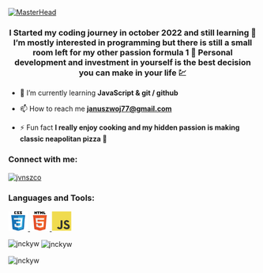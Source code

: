 [![MasterHead](https://media.licdn.com/dms/image/C4E16AQFTcEAkoGldMA/profile-displaybackgroundimage-shrink_200_800/0/1635435070888?e=2147483647&v=beta&t=FdXPhIC2ZlIheNlXVkByeZCBPYEWsWdFqr7Eh6v4SS4)](https://rishavchanda.io)

<h3 align="center">I Started my coding journey in october 2022 and still learning 🧠 I’m mostly interested in programming but there is still a small room left for my other passion formula 1 🏁 Personal development and investment in yourself is the best decision you can make in your life 💹</h3>

- 🌱 I’m currently learning **JavaScript & git / github**

- 📫 How to reach me **januszwoj77@gmail.com**

- ⚡ Fun fact **I really enjoy cooking and my hidden passion is making classic neapolitan pizza 🍕**

<h3 align="left">Connect with me:</h3>
<p align="left">
<a href="https://instagram.com/jvnszco" target="_blank"><img align="center" src="https://raw.githubusercontent.com/rahuldkjain/github-profile-readme-generator/master/src/images/icons/Social/instagram.svg" alt="jvnszco" height="30" width="40" /></a>
</p>

<h3 align="left">Languages and Tools:</h3>
<p align="left"> <a href="https://www.w3schools.com/css/" target="_blank" rel="noreferrer"> <img src="https://raw.githubusercontent.com/devicons/devicon/master/icons/css3/css3-original-wordmark.svg" alt="css3" width="40" height="40"/> </a> <a href="https://www.w3.org/html/" target="_blank" rel="noreferrer"> <img src="https://raw.githubusercontent.com/devicons/devicon/master/icons/html5/html5-original-wordmark.svg" alt="html5" width="40" height="40"/> </a> <a href="https://developer.mozilla.org/en-US/docs/Web/JavaScript" target="_blank" rel="noreferrer"> <img src="https://raw.githubusercontent.com/devicons/devicon/master/icons/javascript/javascript-original.svg" alt="javascript" width="40" height="40"/> </a> </p>

<p><img align="left" src="https://github-readme-stats.vercel.app/api/top-langs?username=jnckyw&show_icons=true&locale=en&layout=compact" alt="jnckyw" /></p>

<p>&nbsp;<img align="center" src="https://github-readme-stats.vercel.app/api?username=jnckyw&show_icons=true&locale=en" alt="jnckyw" /></p>

<p><img align="center" src="https://github-readme-streak-stats.herokuapp.com/?user=jnckyw&" alt="jnckyw" /></p>



<!---
JNCKYW/JNCKYW is a ✨ special ✨ repository because its `README.md` (this file) appears on your GitHub profile.
You can click the Preview link to take a look at your changes.
--->
